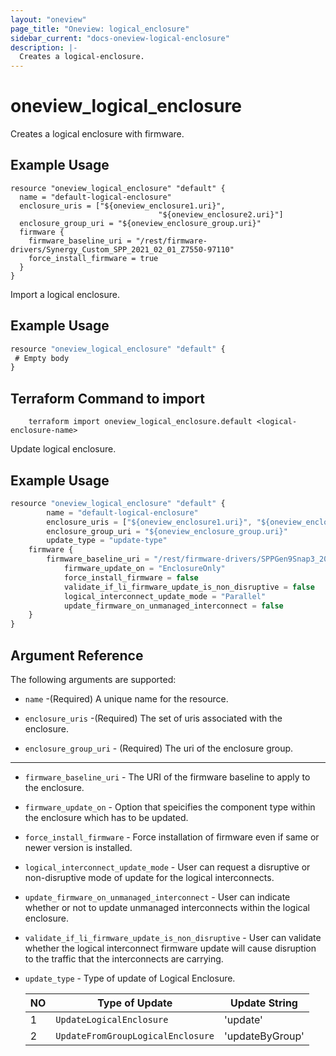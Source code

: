 ```yaml
---
layout: "oneview"
page_title: "Oneview: logical_enclosure"
sidebar_current: "docs-oneview-logical-enclosure"
description: |-
  Creates a logical-enclosure.
---
```


# oneview\_logical\_enclosure

Creates a logical enclosure with firmware.

## Example Usage

```hcl
resource "oneview_logical_enclosure" "default" {
  name = "default-logical-enclosure"
  enclosure_uris = ["${oneview_enclosure1.uri}", 
                                 "${oneview_enclosure2.uri}"]
  enclosure_group_uri = "${oneview_enclosure_group.uri}"
  firmware {
	firmware_baseline_uri = "/rest/firmware-drivers/Synergy_Custom_SPP_2021_02_01_Z7550-97110"
	force_install_firmware = true
  }
}
```

Import a logical enclosure.

## Example Usage

```js
resource "oneview_logical_enclosure" "default" {
 # Empty body
}
```
## Terraform Command to import

        terraform import oneview_logical_enclosure.default <logical-enclosure-name>


Update logical enclosure.

## Example Usage

```js
resource "oneview_logical_enclosure" "default" {
        name = "default-logical-enclosure"
        enclosure_uris = ["${oneview_enclosure1.uri}", "${oneview_enclosure2.uri}"]
        enclosure_group_uri = "${oneview_enclosure_group.uri}"
        update_type = "update-type"
	firmware {
		firmware_baseline_uri = "/rest/firmware-drivers/SPPGen9Snap3_2015_0221_71"
         	firmware_update_on = "EnclosureOnly"
         	force_install_firmware = false
         	validate_if_li_firmware_update_is_non_disruptive = false
         	logical_interconnect_update_mode = "Parallel"
         	update_firmware_on_unmanaged_interconnect = false
	}
}
```

## Argument Reference

The following arguments are supported: 

* `name` -(Required) A unique name for the resource.

* `enclosure_uris` -(Required) The set of uris associated with the enclosure.

* `enclosure_group_uri` - (Required) The uri of the enclosure group. 

---

* `firmware_baseline_uri` - The URI of the firmware baseline to apply to the enclosure.

* `firmware_update_on` - Option that speicifies the component type within the enclosure which has to be updated.

* `force_install_firmware` - Force installation of firmware even if same or newer version is installed.

* `logical_interconnect_update_mode` - User can request a disruptive or non-disruptive mode of update for the logical interconnects.

* `update_firmware_on_unmanaged_interconnect` - User can indicate whether or not to update unmanaged interconnects within the logical enclosure.

* `validate_if_li_firmware_update_is_non_disruptive` -  User can validate whether the logical interconnect firmware update will cause disruption to the traffic that the interconnects are carrying. 

* `update_type` - Type of update of Logical Enclosure.

	| NO |        Type of Update                          |   Update String               |
	|----|------------------------------------------------|-------------------------------|
	|  1 |`UpdateLogicalEnclosure`			              |'update'                       |
	|  2 |`UpdateFromGroupLogicalEnclosure`			      |'updateByGroup'                |

